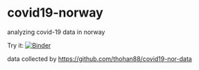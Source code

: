 # covid19-norway

analyzing covid-19 data in norway

Try it: [![Binder](https://mybinder.org/badge_logo.svg)](https://mybinder.org/v2/gh/minrk/covid19-norway/HEAD?urlpath=%2Fvoila%2Fcorona-data.ipynb)

data collected by https://github.com/thohan88/covid19-nor-data
